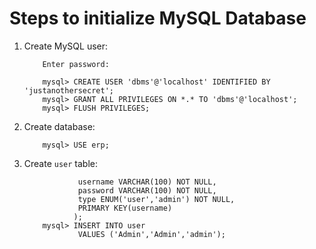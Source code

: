 # Steps to initialize MySQL Database

1. Create MySQL user:
	
	``` mysql -u <username> -p 
		Enter password:

		mysql> CREATE USER 'dbms'@'localhost' IDENTIFIED BY 'justanothersecret';
		mysql> GRANT ALL PRIVILEGES ON *.* TO 'dbms'@'localhost';
		mysql> FLUSH PRIVILEGES;
	```

2. Create database:
	```	mysql> CREATE DATABASE erp;
		mysql> USE erp;
	```	
		
3. Create `user` table:
	```	mysql> CREATE TABLE user(
				username VARCHAR(100) NOT NULL,
				password VARCHAR(100) NOT NULL,
				type ENUM('user','admin') NOT NULL,
				PRIMARY KEY(username)
			   );
		mysql> INSERT INTO user
				VALUES ('Admin','Admin','admin');	   
	```